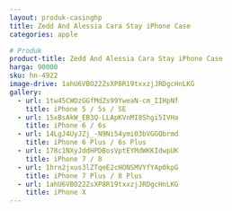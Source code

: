 ```yaml
---
layout: produk-casinghp
title: Zedd And Alessia Cara Stay iPhone Case
categories: apple

# Produk
product-title: Zedd And Alessia Cara Stay iPhone Case
harga: 90000
sku: hn-4922
image-drive: 1ahU6VBO22ZsXP8R19txxzjJRDgcHnLKG
gallery:
  - url: 1tw45CWOzGGfMdZs99YweaN-cm_IIHpNf
    title: iPhone 5 / 5s / SE
  - url: 15xBsAkW_EB3Q-LLApKVnMI8Shgi5IVHa
    title: iPhone 6 / 6s
  - url: 14LgJ4UyJZj_-N9Ni54ymi03bVGGQbrmd
    title: iPhone 6 Plus / 6s Plus
  - url: 178c1NXyJddHPDBosVptEYMdWKKIdwpUK
    title: iPhone 7 / 8
  - url: 1hrn2jxus3lZTqeE2cHONSMVYfYAp0kpG
    title: iPhone 7 Plus / 8 Plus
  - url: 1ahU6VBO22ZsXP8R19txxzjJRDgcHnLKG
    title: iPhone X
---
```

